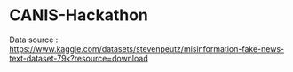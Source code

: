 # CANIS-Hackathon

Data source : https://www.kaggle.com/datasets/stevenpeutz/misinformation-fake-news-text-dataset-79k?resource=download
